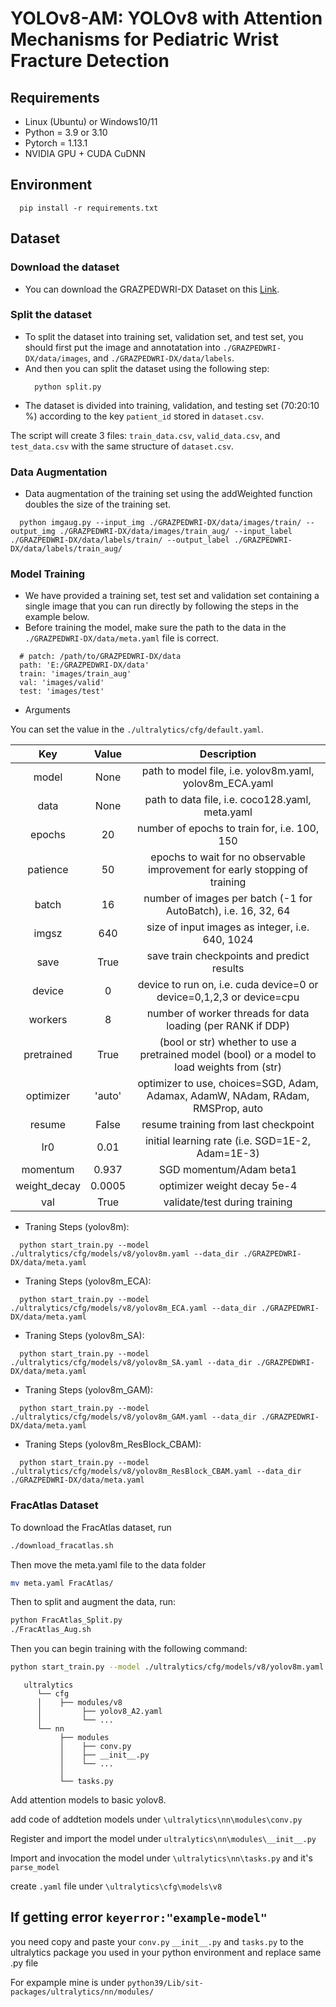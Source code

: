 # YOLOv8-AM: YOLOv8 with Attention Mechanisms for Pediatric Wrist Fracture Detection


## Requirements
* Linux (Ubuntu) or Windows10/11
* Python = 3.9 or 3.10
* Pytorch = 1.13.1
* NVIDIA GPU + CUDA CuDNN

## Environment
```
  pip install -r requirements.txt
```

## Dataset
### Download the dataset
* You can download the GRAZPEDWRI-DX Dataset on this [Link](https://figshare.com/articles/dataset/GRAZPEDWRI-DX/14825193).
### Split the dataset
* To split the dataset into training set, validation set, and test set, you should first put the image and annotatation into `./GRAZPEDWRI-DX/data/images`, and `./GRAZPEDWRI-DX/data/labels`.
* And then you can split the dataset using the following step:
  ```
    python split.py
  ```
* The dataset is divided into training, validation, and testing set (70:20:10 %) according to the key `patient_id` stored in `dataset.csv`. 

The script will create 3 files: `train_data.csv`, `valid_data.csv`, and `test_data.csv` with the same structure of `dataset.csv`.
                      
### Data Augmentation
* Data augmentation of the training set using the addWeighted function doubles the size of the training set.
```
  python imgaug.py --input_img ./GRAZPEDWRI-DX/data/images/train/ --output_img ./GRAZPEDWRI-DX/data/images/train_aug/ --input_label ./GRAZPEDWRI-DX/data/labels/train/ --output_label ./GRAZPEDWRI-DX/data/labels/train_aug/
```



### Model Training
* We have provided a training set, test set and validation set containing a single image that you can run directly by following the steps in the example below.
* Before training the model, make sure the path to the data in the `./GRAZPEDWRI-DX/data/meta.yaml` file is correct.
```
  # patch: /path/to/GRAZPEDWRI-DX/data
  path: 'E:/GRAZPEDWRI-DX/data'
  train: 'images/train_aug'
  val: 'images/valid'
  test: 'images/test'
```

* Arguments

You can set the value in the `./ultralytics/cfg/default.yaml`.

| Key | Value | Description |
| :---: | :---: | :---: |
| model | None | path to model file, i.e. yolov8m.yaml, yolov8m_ECA.yaml |
| data | None | path to data file, i.e. coco128.yaml, meta.yaml |
| epochs | 20 | number of epochs to train for, i.e. 100, 150 |
| patience | 50 | epochs to wait for no observable improvement for early stopping of training |
| batch | 16 | number of images per batch (-1 for AutoBatch), i.e. 16, 32, 64 |
| imgsz | 640 | size of input images as integer, i.e. 640, 1024 |
| save | True | save train checkpoints and predict results |
| device | 0 | device to run on, i.e. cuda device=0 or device=0,1,2,3 or device=cpu |
| workers | 8 | number of worker threads for data loading (per RANK if DDP) |
| pretrained | True | (bool or str) whether to use a pretrained model (bool) or a model to load weights from (str) |
| optimizer | 'auto' | optimizer to use, choices=SGD, Adam, Adamax, AdamW, NAdam, RAdam, RMSProp, auto |
| resume | False | resume training from last checkpoint |
| lr0 | 0.01 | initial learning rate (i.e. SGD=1E-2, Adam=1E-3) |
| momentum | 0.937 | 	SGD momentum/Adam beta1 |
| weight_decay | 0.0005 | optimizer weight decay 5e-4 |
| val | True | validate/test during training |

* Traning Steps (yolov8m):
```
  python start_train.py --model ./ultralytics/cfg/models/v8/yolov8m.yaml --data_dir ./GRAZPEDWRI-DX/data/meta.yaml
```
* Traning Steps (yolov8m_ECA):
```
  python start_train.py --model ./ultralytics/cfg/models/v8/yolov8m_ECA.yaml --data_dir ./GRAZPEDWRI-DX/data/meta.yaml
```
* Traning Steps (yolov8m_SA):
```
  python start_train.py --model ./ultralytics/cfg/models/v8/yolov8m_SA.yaml --data_dir ./GRAZPEDWRI-DX/data/meta.yaml
```
* Traning Steps (yolov8m_GAM):
```
  python start_train.py --model ./ultralytics/cfg/models/v8/yolov8m_GAM.yaml --data_dir ./GRAZPEDWRI-DX/data/meta.yaml
```
* Traning Steps (yolov8m_ResBlock_CBAM):
```
  python start_train.py --model ./ultralytics/cfg/models/v8/yolov8m_ResBlock_CBAM.yaml --data_dir ./GRAZPEDWRI-DX/data/meta.yaml
```

### FracAtlas Dataset
To download the FracAtlas dataset, run

```bash
./download_fracatlas.sh
```

Then move the meta.yaml file to the data folder

```bash
mv meta.yaml FracAtlas/
```

Then to split and augment the data, run:

```bash
python FracAtlas_Split.py
./FracAtlas_Aug.sh
```

Then you can begin training with the following command:

```bash
python start_train.py --model ./ultralytics/cfg/models/v8/yolov8m.yaml --data_dir ./FracAtlas/meta.yaml
```


       ultralytics
          └── cfg
          │    ├── modules/v8
          │         ├── yolov8_A2.yaml
          │         └── ...
          └── nn
               ├── modules
               │    ├── conv.py
               │    ├── __init__.py
               │    └── ...
               │    
               └── tasks.py


Add attention models to basic yolov8. 

add code of addtetion models under ``\ultralytics\nn\modules\conv.py``

Register and import the model under ``ultralytics\nn\modules\__init__.py``

Import and invocation the model under ``\ultralytics\nn\tasks.py`` and it's ``parse_model``

create ``.yaml`` file under ``\ultralytics\cfg\models\v8``

## If getting error ``keyerror:"example-model"``

you need copy and paste your ``conv.py`` ``__init__.py`` and ``tasks.py`` to the ultralytics package you used in your python environment and replace same .py file

For expample mine is under ``python39/Lib/sit-packages/ultralytics/nn/modules/``
